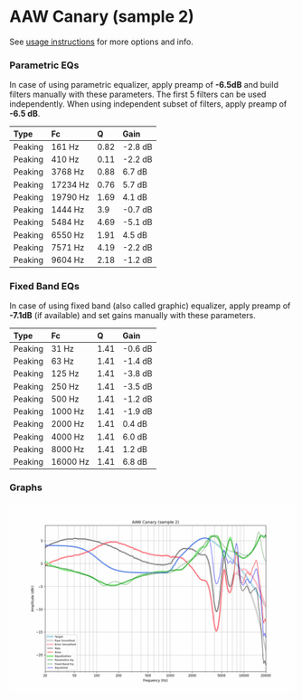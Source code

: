# AAW Canary (sample 2)
See [usage instructions](https://github.com/jaakkopasanen/AutoEq#usage) for more options and info.

### Parametric EQs
In case of using parametric equalizer, apply preamp of **-6.5dB** and build filters manually
with these parameters. The first 5 filters can be used independently.
When using independent subset of filters, apply preamp of **-6.5 dB**.

| Type    | Fc       |    Q | Gain    |
|:--------|:---------|:-----|:--------|
| Peaking | 161 Hz   | 0.82 | -2.8 dB |
| Peaking | 410 Hz   | 0.11 | -2.2 dB |
| Peaking | 3768 Hz  | 0.88 | 6.7 dB  |
| Peaking | 17234 Hz | 0.76 | 5.7 dB  |
| Peaking | 19790 Hz | 1.69 | 4.1 dB  |
| Peaking | 1444 Hz  | 3.9  | -0.7 dB |
| Peaking | 5484 Hz  | 4.69 | -5.1 dB |
| Peaking | 6550 Hz  | 1.91 | 4.5 dB  |
| Peaking | 7571 Hz  | 4.19 | -2.2 dB |
| Peaking | 9604 Hz  | 2.18 | -1.2 dB |

### Fixed Band EQs
In case of using fixed band (also called graphic) equalizer, apply preamp of **-7.1dB**
(if available) and set gains manually with these parameters.

| Type    | Fc       |    Q | Gain    |
|:--------|:---------|:-----|:--------|
| Peaking | 31 Hz    | 1.41 | -0.6 dB |
| Peaking | 63 Hz    | 1.41 | -1.4 dB |
| Peaking | 125 Hz   | 1.41 | -3.8 dB |
| Peaking | 250 Hz   | 1.41 | -3.5 dB |
| Peaking | 500 Hz   | 1.41 | -1.2 dB |
| Peaking | 1000 Hz  | 1.41 | -1.9 dB |
| Peaking | 2000 Hz  | 1.41 | 0.4 dB  |
| Peaking | 4000 Hz  | 1.41 | 6.0 dB  |
| Peaking | 8000 Hz  | 1.41 | 1.2 dB  |
| Peaking | 16000 Hz | 1.41 | 6.8 dB  |

### Graphs
![](./AAW%20Canary%20(sample%202).png)